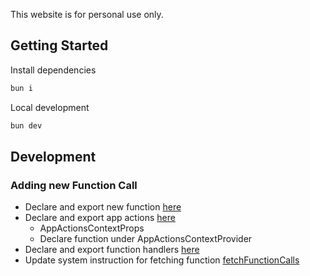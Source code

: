 This website is for personal use only.

## Getting Started

Install dependencies

```bash
bun i
```

Local development

```bash
bun dev
```

## Development

### Adding new Function Call

- Declare and export new function [here](./app/lib/chatbot/functionCalls.ts)
- Declare and export app actions [here](./app/context/AppActionsContext.tsx)
  - AppActionsContextProps
  - Declare function under AppActionsContextProvider
- Declare and export function handlers [here](./app/lib/chatbot/functionHandlers.ts)
- Update system instruction for fetching function [fetchFunctionCalls](./app/lib/chatbot/fetchFunctionCalls.ts)
